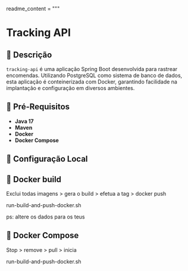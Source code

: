 readme_content = """
# Tracking API

## 📖 Descrição
`tracking-api` é uma aplicação Spring Boot desenvolvida para rastrear encomendas. Utilizando PostgreSQL como sistema de banco de dados, esta aplicação é conteinerizada com Docker, garantindo facilidade na implantação e configuração em diversos ambientes.

## 🚀 Pré-Requisitos
- **Java 17**
- **Maven**
- **Docker**
- **Docker Compose**

## 🔧 Configuração Local


## 🐳 Docker build

Exclui todas imagens > gera o build > efetua a tag > docker push

run-build-and-push-docker.sh

ps: altere os dados para os teus

## 🐳 Docker Compose

Stop > remove > pull > inicia

run-build-and-push-docker.sh
